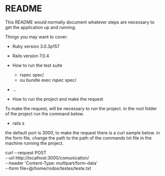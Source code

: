 # README

This README would normally document whatever steps are necessary to get the
application up and running.

Things you may want to cover:

* Ruby version 3.0.3p157

* Rails version 7.0.4

* How to run the test suite
  - rspec spec/
  - ou bundle exec rspec spec/

* ...

* How to run the project and make the request

To make the request, will be necessary to run the project.
in the root folder of the project run the command below.
- rails s

the default port is 3000, to make the request there is a curl sample below.
in the form file, change the path to the path of the commands txt file in the machine running the project.

curl --request POST \
  --url http://localhost:3000/comunication/ \
  --header 'Content-Type: multipart/form-data' \
  --form file=@/home/rodox/testes/teste.txt